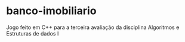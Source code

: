 # banco-imobiliario
Jogo feito em C++ para a terceira avaliação da disciplina Algoritmos e Estruturas de dados I

